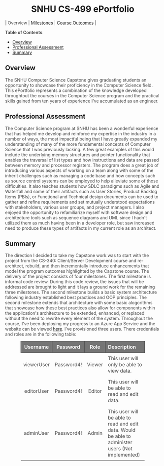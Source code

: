 <style>
	section#downloads {
		display: none;
	}

	.inner {
		width:  50%;
	}

	.inner > header, h1 {
		text-align: center;
	}

	p.embed-wrapper {
		text-align: center;
	}

	ol > li > ol {
		margin-left: 20px;
	}

	p {
		color: #484848;
	}

	blockquote {
		font-size: 1rem;
		border-color: #dadada;
	}

	h1 + table {
		margin-top:  1rem;
		margin-bottom: 1rem;
	}

	h1 + table td {
		border: none;
		text-align: center;
		width: 33%;
	}

	p > em; p > img {
		text-align: center;
		display: block;
		margin: auto;
	}

	p + table {
		width: 80%;
		margin: auto;
		color: #484848;
		border-color: #3f3f3f;
	}

	p + table th {
		font-weight: bolder;
	}

	p + table * {
		border-color: #3f3f3f;
	}

	p + table th {
		padding: 0.5rem;
		border: 1px solid #3f3f3f;
		color: #fff;
		background-color: #757575;
		text-shadow: none;
	}

	p + table td {
		padding: 0.5rem;
		vertical-align: middle;
	}

	footer {
		background-position-x: center;
		text-align: center;
	}
</style>

<script>
	(function() {
		var anchors = document.querySelectorAll('[href="http://grazioso.azurewebsites.net/"');
		if (!anchors || !anchors[0]) {
			return;
		}
		anchors[0].setAttribute('target', '_blank');
	})();
	
</script>

# SNHU CS-499 ePortfolio

| Overview | [Milestones](/CS-499/Milestones) | [Course Outcomes](/CS-499/Course-Outcomes) |

**Table of Contents**

- [Overview](#overview)
- [Professional Assessment](#professional-assessment)
- [Summary](#summary)

## Overview

The SNHU Computer Science Capstone gives graduating students an opportunity to showcase their proficiency in the Computer Science field. This ePortfolio represents a combination of the knowledge developed throughtout the courses in the Computer Science program and the practical skills gained from ten years of experience I've accumulated as an engineer.

## Professional Assessment

The Computer Science program at SNHU has been a wonderful experience that has helped me develop and reinforce my expertise in the industry in a number of ways, the most impactful being that I have greatly expanded my understanding of many of the more fundamental concepts of Computer Science that I was previously lacking. A few great examples of this would include the underlying memory structures and pointer functionality that enables the traversal of list types and how instructions and data are passed between memory and processor registers. The program does a great job of introducing various aspects of working on a team along with some of the inherit challenges such as managing a code base and how concepts such as source control systems can be employed to help alleviate some of those difficulties. It also teaches students how SDLC paradigms such as Agile and Waterfall and some of their artifacts such as User Stories, Product Backlog Items (PBIs), or Functional and Technical design documents can be used to gather and refine requirements and set mutually understood expectations with stakeholders, various user groups, and project managers. I also enjoyed the opportunity to refamiliarize myself with software design and architecture tools such as sequence diagrams and UML since I hadn't utilized them as much having been in a developer role, but saw increased need to produce these types of artifacts in my current role as an architect.

## Summary

The direction I decided to take my Capstone work was to start with the project from the CS-340: Client/Server Development course and re-architect, rebuild, and then incrementally introduce enhancements that model the program outcomes highlighted by the Capstone course. The delivery of the project consists of four milestones. The first milestone is informal code review. During this code review, the issues that will be addressed are brought to light and it lays a ground work for the remaining three milestones. The second milestone builds a basic system architecture following industry established best practices and OOP principles. The second milestone extends that architecture with some basic alogorithms that showcase how these best practices also allow for components within the application's architecture to be extended, enhanced, or replaced without the need to rewrite every element of the system. Throughout the course, I've been deploying my progress to an Azure App Service and the website can be viewed [here](http://grazioso.azurewebsites.net/). I've provisioned three users. There credentials and roles are in the following table:

|     Username     |     Password     |     Role     |  Description                                                                                      |
|:----------------:|:----------------:|:------------:|:--------------------------------------------------------------------------------------------------|
| viewerUser       | Password4!       | Viewer       | This user will only be able to view data.                                                         |
| editorUser       | Password4!       | Editor       | This user will be able to read and edit data.                                                     |
| adminUser        | Password4!       | Admin        | This user will be able to read and edit data. Would be able to administer users (Not implemented) |